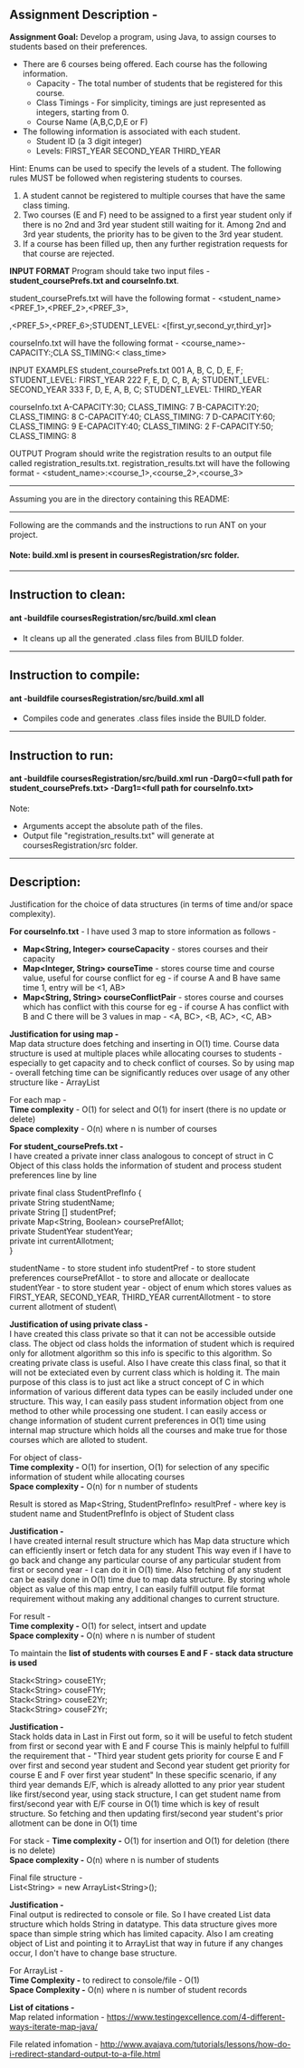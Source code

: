 ## Assignment Description -
**Assignment Goal:** Develop a program, using Java, to assign courses to students based on their preferences.
* There are 6 courses being offered. Each course has the following information.
    * Capacity - The total number of students that be registered for this course.
    * Class Timings - For simplicity, timings are just represented as integers, starting from 0.
    * Course Name (A,B,C,D,E or F)
* The following information is associated with each student.
    * Student ID (a 3 digit integer)
    * Levels:
        FIRST_YEAR
        SECOND_YEAR
        THIRD_YEAR

Hint: Enums can be used to specify the levels of a student.
The following rules MUST be followed when registering students to courses.
1. A student cannot be registered to multiple courses that have the same class timing.
2. Two courses (E and F) need to be assigned to a first year student only if there is no 2nd and 3rd year student still
waiting for it. Among 2nd and 3rd year students, the priority has to be given to the 3rd year student.
3. If a course has been filled up, then any further registration requests for that course are rejected.

**INPUT FORMAT**
Program should take two input files - **student_coursePrefs.txt and courseInfo.txt**.

student_coursePrefs.txt will have the following format -
<student_name> <PREF_1>,<PREF_2>,<PREF_3>,<P REF_4>,<PREF_5>,<PREF_6>;STUDENT_LEVEL:
<[first_yr,second_yr,third_yr]>

courseInfo.txt will have the following format -
<course_name>-CAPACITY:<capacity>;CLA SS_TIMING:< class_time>

INPUT EXAMPLES
student_coursePrefs.txt
001 A, B, C, D, E, F; STUDENT_LEVEL: FIRST_YEAR
222 F, E, D, C, B, A; STUDENT_LEVEL: SECOND_YEAR
333 F, D, E, A, B, C; STUDENT_LEVEL: THIRD_YEAR

courseInfo.txt
A-CAPACITY:30; CLASS_TIMING: 7
B-CAPACITY:20; CLASS_TIMING: 8
C-CAPACITY:40; CLASS_TIMING: 7
D-CAPACITY:60; CLASS_TIMING: 9
E-CAPACITY:40; CLASS_TIMING: 2
F-CAPACITY:50; CLASS_TIMING: 8

OUTPUT
Program should write the registration results to an output file called registration_results.txt.
registration_results.txt will have the following format - 
<student_name>:<course_1>,<course_2>,<course_3>

-----------------------------------------------------------------------

Assuming you are in the directory containing this README:

-----------------------------------------------------------------------

Following are the commands and the instructions to run ANT on your project.
#### Note: build.xml is present in coursesRegistration/src folder.

-----------------------------------------------------------------------
## Instruction to clean:

#### ant -buildfile coursesRegistration/src/build.xml clean

* It cleans up all the generated .class files from BUILD folder.

-----------------------------------------------------------------------
## Instruction to compile:

#### ant -buildfile coursesRegistration/src/build.xml all

* Compiles code and generates .class files inside the BUILD folder.

-----------------------------------------------------------------------
## Instruction to run:

#### ant -buildfile coursesRegistration/src/build.xml run -Darg0=\<full path for student_coursePrefs.txt> -Darg1=\<full path for courseInfo.txt>

Note:
* Arguments accept the absolute path of the files.
* Output file "registration_results.txt" will generate at coursesRegistration/src folder.

-----------------------------------------------------------------------

## Description:

Justification for the choice of data structures (in terms of time and/or space complexity).<br/>

**For courseInfo.txt** - I have used 3 map to store information as follows - 

* **Map<String, Integer> courseCapacity** - stores courses and their capacity
* **Map<Integer, String> courseTime** - stores course time and course value, useful for course conflict
				    for eg - if course A and B have same time 1, entry will be <1, AB>
* **Map<String, String> courseConflictPair** - stores course and courses which has conflict with this course
			         	   for eg - if course A has conflict with B and C there will be 3
						    values in map - <A, BC>, <B, AC>, <C, AB>

**Justification for using map -** <br/>
Map data structure does fetching and inserting in O(1) time. Course data structure is used at multiple places 
while allocating courses to students - especially to get capacity and to check conflict of courses. So by using map - 
overall fetching time can be significantly reduces over usage of any other structure like - ArrayList 

For each map - <br/>
**Time complexity** - O(1) for select and O(1) for insert (there is no update or delete)<br/>
**Space complexity** - O(n) where n is number of courses<br/>

**For student_coursePrefs.txt -**<br/>
I have created a private inner class analogous to concept of struct in C
Object of this class holds the information of student and process student preferences line by line<br/>

private final class StudentPrefInfo {<br/>
	private String studentName; <br/>
	private String [] studentPref;<br/>
	private Map<String, Boolean> coursePrefAllot; <br/>
	private StudentYear studentYear;<br/>
	private int currentAllotment;<br/>
}<br/>

studentName - to store student info
studentPref - to store student preferences
coursePrefAllot - to store and allocate or deallocate 
studentYear - to store student year - object of enum which stores values as FIRST_YEAR, SECOND_YEAR, THIRD_YEAR 
currentAllotment - to store current allotment of student\

**Justification of using private class -** <br/>
I have created this class private so that it can not be accessible outside class. The object od class holds the information of student 
which is required only for allotment algorithm so this info is specific to this algorithm. So creating private class is useful.
Also I have create this class final, so that it will not be exteciated even by current class which is holding it. The main purpose of this
class is to just act like a struct concept of C in which information of various different data types can be easily included under one structure.
This way, I can easily pass student information object from one method to other while processing one student. I can easily access or change
information of student current preferences in O(1) time using internal map structure which holds all the courses and make true for those 
courses which are alloted to student.

For object of class- <br/>
**Time complexity -** O(1) for insertion, O(1) for selection of any specific information of student while allocating courses <br/>
**Space complexity -** O(n) for n number of students <br/>

Result is stored as Map<String, StudentPrefInfo> resultPref - where key is student name and StudentPrefInfo is object of Student class<br/>

**Justification -** <br/>
I have created internal result structure which has Map data structure which can efficiently insert or fetch data for any student
This way even if I have to go back and change any particular course of any particular student from first or second year - I can do it in O(1) time.
Also fetching of any student can be easily done in O(1) time due to map data structure. By storing whole object as value of this map entry, I can 
easily fulfill output file format requirement without making any additional changes to current structure.

For result -  <br/>
**Time complexity -** O(1) for select, intsert and update  <br/>
**Space complexity -** O(n) where n is number of student <br/>

To maintain the **list of students with courses E and F - stack data structure is used** <br/>

Stack\<String> couseE1Yr;  <br/>
Stack\<String> couseF1Yr;  <br/>
Stack\<String> couseE2Yr;  <br/>
Stack\<String> couseF2Yr;  <br/>

**Justification -**  <br/>
Stack holds data in Last in First out form, so it will be useful to fetch student from first or second year with E and F course
This is mainly helpful to fulfill the requirement that - "Third year student gets priority for course E and F over first and second year student and
Second year student get priority for course E and F over first year student" In these specific scenario, if any third year demands E/F, which is already
allotted to any prior year student like first/second year, using stack structure, I can get student name from first/second year with E/F course in O(1) time 
which is key of result structure. So fetching and then updating first/second year student's prior allotment can be done in O(1) time 

For stack - 
**Time complexity -** O(1) for insertion and O(1) for deletion (there is no delete) <br/>
**Space complexity -** O(n) where n is number of students  <br/>

Final file structure -  <br/>
List\<String> = new ArrayList\<String>(); 

**Justification -**  <br/>
Final output is redirected to console or file. So I have created List data structure which holds String in datatype.
This data structure gives more space than simple string which has limited capacity. Also I am creating object of List and pointing it to 
ArrayList that way in future if any changes occur, I don't have to change base structure.

For ArrayList -  <br/>
**Time Complexity -** to redirect to console/file - O(1)  <br/>
**Space Complexity -** O(n) where n is number of student records  <br/>

**List of citations -** <br/>
Map related information - 
https://www.testingexcellence.com/4-different-ways-iterate-map-java/

File related infomation - 
http://www.avajava.com/tutorials/lessons/how-do-i-redirect-standard-output-to-a-file.html






